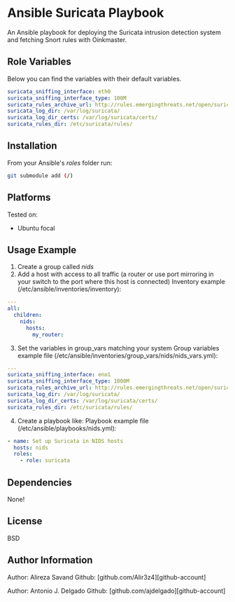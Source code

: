# Ansible Suricata Playbook

An Ansible playbook for deploying the Suricata intrusion detection system and
fetching Snort rules with Oinkmaster.


## Role Variables

Below you can find the variables with their default variables.
```yaml
suricata_sniffing_interface: eth0
suricata_sniffing_interface_type: 100M
suricata_rules_archive_url: http://rules.emergingthreats.net/open/suricata/emerging.rules.tar.gz
suricata_log_dir: /var/log/suricata/
suricata_log_dir_certs: /var/log/suricata/certs/
suricata_rules_dir: /etc/suricata/rules/
```

## Installation

From your Ansible's *roles* folder run:
```bash
git submodule add (/)
```

## Platforms
Tested on:
- Ubuntu focal

## Usage Example

1. Create a group called *nids*
2. Add a host with access to all traffic (a router or use port mirroring in your switch to the port where this host is connected)
Inventory example (/etc/ansible/inventories/inventory):
```yaml
---
all:
  children:
    nids:
      hosts:
        my_router:
```
3. Set the variables in group_vars matching your system
Group variables example file (/etc/ansible/inventories/group_vars/nids/nids_vars.yml):
```yaml
---
suricata_sniffing_interface: eno1
suricata_sniffing_interface_type: 1000M
suricata_rules_archive_url: http://rules.emergingthreats.net/open/suricata/emerging.rules.tar.gz
suricata_log_dir: /var/log/suricata/
suricata_log_dir_certs: /var/log/suricata/certs/
suricata_rules_dir: /etc/suricata/rules/
```
4. Create a playbook like:
Playbook example file (/etc/ansible/playbooks/nids.yml):
```yaml
- name: Set up Suricata in NIDS hosts
  hosts: nids
  roles:
    - role: suricata
```

## Dependencies

None!

## License

BSD

## Author Information

Author: Alireza Savand
Github: [github.com/Alir3z4][github-account]

Author: Antonio J. Delgado
Github: [github.com/ajdelgado][github-account]